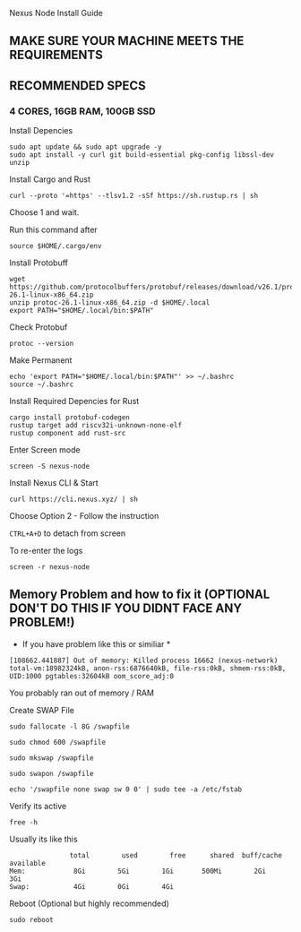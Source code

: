 Nexus Node Install Guide

## MAKE SURE YOUR MACHINE MEETS THE REQUIREMENTS ##
## RECOMMENDED SPECS ##
### 4 CORES, 16GB RAM, 100GB SSD ###


Install Depencies 
```
sudo apt update && sudo apt upgrade -y
sudo apt install -y curl git build-essential pkg-config libssl-dev unzip
```

Install Cargo and Rust
```
curl --proto '=https' --tlsv1.2 -sSf https://sh.rustup.rs | sh
```
Choose 1 and wait.

Run this command after
```
source $HOME/.cargo/env
```
Install Protobuff
```
wget https://github.com/protocolbuffers/protobuf/releases/download/v26.1/protoc-26.1-linux-x86_64.zip
unzip protoc-26.1-linux-x86_64.zip -d $HOME/.local
export PATH="$HOME/.local/bin:$PATH"
```
Check Protobuf
```
protoc --version
```
Make Permanent
```
echo 'export PATH="$HOME/.local/bin:$PATH"' >> ~/.bashrc
source ~/.bashrc
```
Install Required Depencies for Rust
```
cargo install protobuf-codegen
rustup target add riscv32i-unknown-none-elf
rustup component add rust-src
```

Enter Screen mode
```
screen -S nexus-node
```

Install Nexus CLI & Start
```
curl https://cli.nexus.xyz/ | sh 
```
Choose Option 2 - Follow the instruction

`CTRL+A+D` to detach from screen

To re-enter the logs
```
screen -r nexus-node
```


## Memory Problem and how to fix it (OPTIONAL DON'T DO THIS IF YOU DIDNT FACE ANY PROBLEM!)

* If you have problem like this or similiar *
 ```
[108662.441887] Out of memory: Killed process 16662 (nexus-network) total-vm:18982324kB, anon-rss:6876640kB, file-rss:0kB, shmem-rss:0kB, UID:1000 pgtables:32604kB oom_score_adj:0
```
You probably ran out of memory / RAM

Create SWAP File
```
sudo fallocate -l 8G /swapfile
```

```
sudo chmod 600 /swapfile
```
```
sudo mkswap /swapfile
```
```
sudo swapon /swapfile
```
```
echo '/swapfile none swap sw 0 0' | sudo tee -a /etc/fstab
```

Verify its active
```
free -h
```
Usually its like this
```
               total        used        free      shared  buff/cache   available
Mem:            8Gi        5Gi        1Gi       500Mi        2Gi        3Gi
Swap:           4Gi        0Gi        4Gi
```
Reboot (Optional but highly recommended)
```
sudo reboot
```
 
